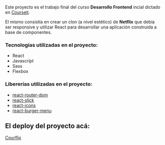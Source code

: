 Este proyecto es el trabajo final del curso **Desarrollo Frontend** incial dictado en [Courseit](http://courseit.io). 

El mismo consistía en crear un clon (a nivel estético) de **Netflix** que debía ser responsive y utilizar React para desarrollar una aplicación construida a base de componentes.

### Tecnologías utilizadas en el proyecto:

- React
- Javascript
- Sass
- Flexbox

### Libererías utilizadas en el proyecto:

- [react-router-dom](https://reactrouter.com/)
- [react-slick](https://react-slick.neostack.com/)
- [react-icons](https://react-icons.github.io/react-icons/)
- [react-burger-menu](https://github.com/negomi/react-burger-menu)



## El deploy del proyecto acá: 
[Courflix](https://react-courflix-pk.vercel.app/)
